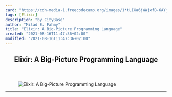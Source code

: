 ```yaml
---
card: "https://cdn-media-1.freecodecamp.org/images/1*tLIXa6jWWjxfB-6AYjm2Hg.jpeg"
tags: [Elixir]
description: "by CityBase"
author: "Milad E. Fahmy"
title: "Elixir: A Big-Picture Programming Language"
created: "2021-08-16T11:47:36+02:00"
modified: "2021-08-16T11:47:36+02:00"
---
```

<div class="site-wrapper">
<main id="site-main" class="site-main outer">
<div class="inner">
<article class="post-full post tag-elixir tag-erlang tag-programming tag-technology tag-productivity ">
<header class="post-full-header">
<h1 class="post-full-title">Elixir: A Big-Picture Programming Language</h1>
</header>
<figure class="post-full-image">
<picture>
<source media="(max-width: 700px)" sizes="1px" srcset="data:image/gif;base64,R0lGODlhAQABAIAAAAAAAP///yH5BAEAAAAALAAAAAABAAEAAAIBRAA7 1w">
<source media="(min-width: 701px)" sizes="(max-width: 800px) 400px,
(max-width: 1170px) 700px,
1400px" srcset="https://cdn-media-1.freecodecamp.org/images/1*tLIXa6jWWjxfB-6AYjm2Hg.jpeg 300w,
https://cdn-media-1.freecodecamp.org/images/1*tLIXa6jWWjxfB-6AYjm2Hg.jpeg 600w,
https://cdn-media-1.freecodecamp.org/images/1*tLIXa6jWWjxfB-6AYjm2Hg.jpeg 1000w,
https://cdn-media-1.freecodecamp.org/images/1*tLIXa6jWWjxfB-6AYjm2Hg.jpeg 2000w">
<img onerror="this.style.display='none'" src="https://cdn-media-1.freecodecamp.org/images/1*tLIXa6jWWjxfB-6AYjm2Hg.jpeg" alt="Elixir: A Big-Picture Programming Language">
</picture>
</figure>
<section class="post-full-content">
<div class="post-content medium-migrated-article">
</div>
<hr>
</section>
</article>
</div>
</main>
</div>
<!-- Google Tag Manager (noscript) -->
<!-- End Google Tag Manager (noscript) -->
